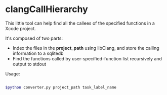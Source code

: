 # clangCallHierarchy

This little tool can help find all the callees of the specified functions in a Xcode project.

It's composed of two parts:
* Index the files in the **project_path** using libClang, and store the calling information to a sqlitedb
* Find the functions called by user-specified-function list recursively and output to stdout

Usage:
```Bash

$python converter.py project_path task_label_name

```
